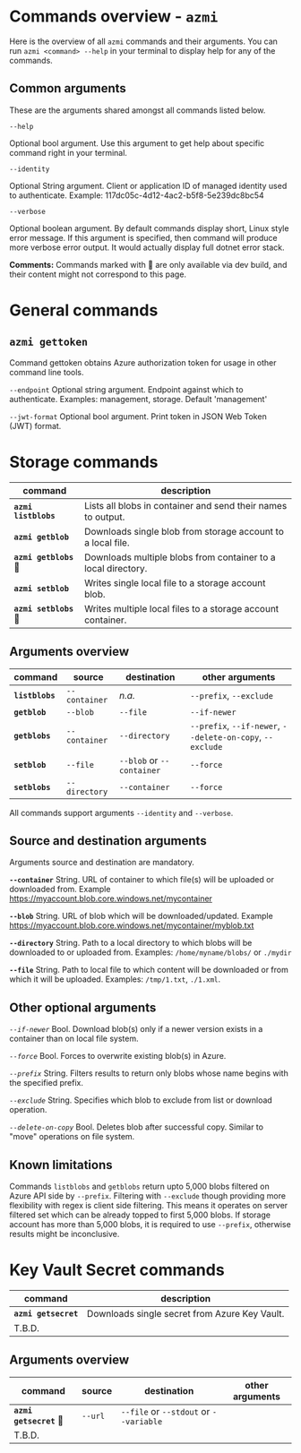 # Commands overview - `azmi`

Here is the overview of all `azmi` commands and their arguments.
You can run `azmi <command> --help` in your terminal to display help for any of the commands.

## Common arguments

These are the arguments shared amongst all commands listed below.

`--help`

Optional bool argument.
Use this argument to get help about specific command right in your terminal.

`--identity`

Optional String argument.
Client or application ID of managed identity used to authenticate.
Example: 117dc05c-4d12-4ac2-b5f8-5e239dc8bc54

`--verbose`

Optional boolean argument.
By default commands display short, Linux style error message.
If this argument is specified, then command will produce more verbose error output.
It would actually display full dotnet error stack.

**Comments:**
Commands marked with 🚧 are only available via dev build, and their content might not correspond to this page.

# General commands

## `azmi gettoken`
Command gettoken obtains Azure authorization token for usage in other command line tools.

`--endpoint`
Optional string argument.
Endpoint against which to authenticate.
Examples: management, storage. Default 'management'

`--jwt-format`
Optional bool argument.
Print token in JSON Web Token (JWT) format.

# Storage commands

|**command**|description|
|-|-|
|**`azmi listblobs`**|Lists all blobs in container and send their names to output.|
|**`azmi getblob`**|Downloads single blob from storage account to a local file.|
|**`azmi getblobs`** 🚧|Downloads multiple blobs from container to a local directory.|
|**`azmi setblob`**|Writes single local file to a storage account blob.|
|**`azmi setblobs`** 🚧|Writes multiple local files to a storage account container.|

## Arguments overview

|**command**|source|destination|other arguments|
|-|-|-|-|
|**`listblobs`**|`--container`| *n.a.* |`--prefix`, `--exclude`|
|**`getblob`**|`--blob`|`--file`|`--if-newer`|
|**`getblobs`**|`--container`|`--directory`|`--prefix`, `--if-newer`, `--delete-on-copy`, `--exclude`|
|**`setblob`**|`--file`|`--blob` or `--container`|`--force`|
|**`setblobs`**|`--directory`|`--container`| `--force` |

All commands support arguments `--identity` and `--verbose`.

## Source and destination arguments
Arguments source and destination are mandatory.

**`--container`**
String. URL of container to which file(s) will be uploaded or downloaded from.
Example https://myaccount.blob.core.windows.net/mycontainer

**`--blob`**
String. URL of blob which will be downloaded/updated.
Example https://myaccount.blob.core.windows.net/mycontainer/myblob.txt

**`--directory`**
String. Path to a local directory to which blobs will be downloaded to or uploaded from.
Examples: `/home/myname/blobs/` or `./mydir`

**`--file`**
String. Path to local file to which content will be downloaded or from which it will be uploaded.
Examples: `/tmp/1.txt`, `./1.xml`.

## Other optional arguments

*`--if-newer`*
Bool. Download blob(s) only if a newer version exists in a container than on local file system.

*`--force`*
Bool. Forces to overwrite existing blob(s) in Azure.

*`--prefix`*
String. Filters results to return only blobs whose name begins with the specified prefix.

*`--exclude`*
String. Specifies which blob to exclude from list or download operation.

*`--delete-on-copy`*
Bool. Deletes blob after successful copy. Similar to "move" operations on file system.

## Known limitations

Commands `listblobs` and `getblobs` return upto 5,000 blobs filtered on Azure API side by `--prefix`.
Filtering with `--exclude` though providing more flexibility with regex is client side filtering.
This means it operates on server filtered set which can be already topped to first 5,000 blobs.
If storage account has more than 5,000 blobs, it is required to use `--prefix`, otherwise results might be inconclusive.

# Key Vault Secret commands

|**command**|description|
|-|-|
|**`azmi getsecret`**|Downloads single secret from Azure Key Vault.|
| T.B.D. | |

## Arguments overview

|**command**|source|destination|other arguments|
|-|-|-|-|
|**`azmi getsecret`** 🚧 |`--url`| `--file` or `--stdout` or `--variable` | |
| T.B.D. | | | |